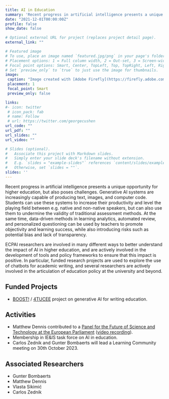 ```yaml
---
title: AI in Education
summary: 'Recent progress in artificial intelligence presents a unique opportunity for higher education, but also poses challenges. [(read more)](/project/ai-education)'
date: "2021-12-01T00:00:00Z"
profile: false
show_date: false

# Optional external URL for project (replaces project detail page).
external_link: ""

# Featured image
# To use, place an image named `featured.jpg/png` in your page's folder.
# Placement options: 1 = Full column width, 2 = Out-set, 3 = Screen-width
# Focal point options: Smart, Center, TopLeft, Top, TopRight, Left, Right, BottomLeft, Bottom, BottomRight
# Set `preview_only` to `true` to just use the image for thumbnails.
image:
 caption: "Image created with [Adobe Firefly](https://firefly.adobe.com) (prompt: artificial intelligence programme assisting students in writing essays)"
 placement: 1
 focal_point: Smart
 preview_only: false

links:
#- icon: twitter
 # icon_pack: fab
 # name: Follow
 # url: https://twitter.com/georgecushen
url_code: ""
url_pdf: ""
url_slides: ""
url_video: ""

# Slides (optional).
#   Associate this project with Markdown slides.
#   Simply enter your slide deck's filename without extension.
#   E.g. `slides = "example-slides"` references `content/slides/example-slides.md`.
#   Otherwise, set `slides = ""`.
slides: ''
---
```


Recent progress in artificial intelligence presents a unique opportunity for higher education, but also poses challenges. Generative AI systems are increasingly capable of producing text, images, and computer code. Students can use these systems to increase their productivity and level the playing field between e.g. native and non-native speakers, but can also use them to undermine the validity of traditional assessment methods. At the same time, data-driven methods in learning analytics, automated review, and personalized questioning can be used by teachers to promote objectivity and learning success, while also introducing risks such as potential bias and lack of transparency.

ECPAI researchers are involved in many different ways to better understand the impact of AI in higher education, and are actively involved in the development of tools and policy frameworks to ensure that this impact is positive. In particular, funded research projects are used to explore the use of chatbots for academic writing, and several researchers are actively involved in the articulation of education policy at the university and beyond.

## Funded Projects

- [BOOST!](https://boost.tue.nl) / [4TUCEE](https://www.4tu.nl/cee/) project on generative AI for writing education.

## Activities

- Matthew Dennis contributed to a [Panel for the Future of Science and Technology at the European Parliament](https://www.europarl.europa.eu/stoa/en/events/details/human-computer-confluence-in-education/20230901WKS05501) ([video recording](https://multimedia.europarl.europa.eu/en/webstreaming/panel-for-future-of-science-and-technology_20230927-1500-SPECIAL-STOA)).
- Membership in IE&IS task force on AI in education.
- Carlos Zednik and Gunter Bombaerts will lead a Learning Community meeting on 30th October 2023.

## Associated Researchers

- Gunter Bombaerts
- Matthew Dennis
- Vlasta Sikimić
- Carlos Zednik